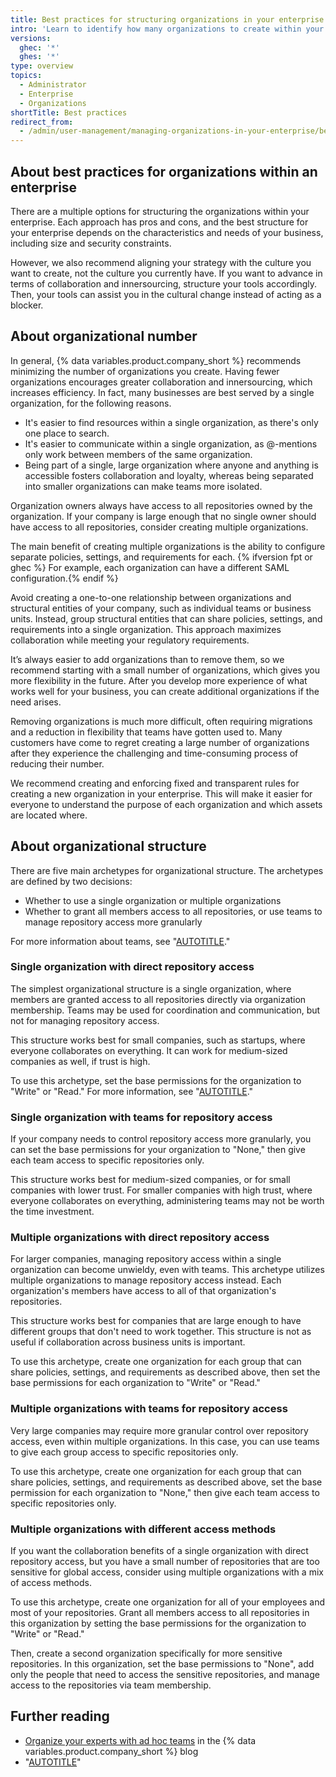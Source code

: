 ```yaml
---
title: Best practices for structuring organizations in your enterprise
intro: 'Learn to identify how many organizations to create within your enterprise, and how you should structure them.'
versions:
  ghec: '*'
  ghes: '*'
type: overview
topics:
  - Administrator
  - Enterprise
  - Organizations
shortTitle: Best practices
redirect_from: 
  - /admin/user-management/managing-organizations-in-your-enterprise/best-practices-for-structuring-organizations-in-your-enterprise
---
```


## About best practices for organizations within an enterprise

There are a multiple options for structuring the organizations within your enterprise. Each approach has pros and cons, and the best structure for your enterprise depends on the characteristics and needs of your business, including size and security constraints.

However, we also recommend aligning your strategy with the culture you want to create, not the culture you currently have. If you want to advance in terms of collaboration and innersourcing, structure your tools accordingly. Then, your tools can assist you in the cultural change instead of acting as a blocker.

## About organizational number

In general, {% data variables.product.company_short %} recommends minimizing the number of organizations you create. Having fewer organizations encourages greater collaboration and innersourcing, which increases efficiency. In fact, many businesses are best served by a single organization, for the following reasons.

- It's easier to find resources within a single organization, as there's only one place to search.
- It's easier to communicate within a single organization, as @-mentions only work between members of the same organization.
- Being part of a single, large organization where anyone and anything is accessible fosters collaboration and loyalty, whereas being separated into smaller organizations can make teams more isolated.

Organization owners always have access to all repositories owned by the organization. If your company is large enough that no single owner should have access to all repositories, consider creating multiple organizations.

The main benefit of creating multiple organizations is the ability to configure separate policies, settings, and requirements for each. {% ifversion fpt or ghec %} For example, each organization can have a different SAML configuration.{% endif %}

Avoid creating a one-to-one relationship between organizations and structural entities of your company, such as individual teams or business units. Instead, group structural entities that can share policies, settings, and requirements into a single organization. This approach maximizes collaboration while meeting your regulatory requirements.

It’s always easier to add organizations than to remove them, so we recommend starting with a small number of organizations, which gives you more flexibility in the future. After you develop more experience of what works well for your business, you can create additional organizations if the need arises.

Removing organizations is much more difficult, often requiring migrations and a reduction in flexibility that teams have gotten used to. Many customers have come to regret creating a large number of organizations after they experience the challenging and time-consuming process of reducing their number.

We recommend creating and enforcing fixed and transparent rules for creating a new organization in your enterprise. This will make it easier for everyone to understand the purpose of each organization and which assets are located where.

## About organizational structure

There are five main archetypes for organizational structure. The archetypes are defined by two decisions:

- Whether to use a single organization or multiple organizations
- Whether to grant all members access to all repositories, or use teams to manage repository access more granularly

For more information about teams, see "[AUTOTITLE](/organizations/organizing-members-into-teams/about-teams)."

### Single organization with direct repository access

The simplest organizational structure is a single organization, where members are granted access to all repositories directly via organization membership. Teams may be used for coordination and communication, but not for managing repository access.

This structure works best for small companies, such as startups, where everyone collaborates on everything. It can work for medium-sized companies as well, if trust is high.

To use this archetype, set the base permissions for the organization to "Write" or "Read." For more information, see "[AUTOTITLE](/organizations/managing-user-access-to-your-organizations-repositories/managing-repository-roles/setting-base-permissions-for-an-organization)."

### Single organization with teams for repository access

If your company needs to control repository access more granularly, you can set the base permissions for your organization to "None," then give each team access to specific repositories only.

This structure works best for medium-sized companies, or for small companies with lower trust. For smaller companies with high trust, where everyone collaborates on everything, administering teams may not be worth the time investment.

### Multiple organizations with direct repository access

For larger companies, managing repository access within a single organization can become unwieldy, even with teams. This archetype utilizes multiple organizations to manage repository access instead. Each organization's members have access to all of that organization's repositories.

This structure works best for companies that are large enough to have different groups that don't need to work together. This structure is not as useful if collaboration across business units is important.

To use this archetype, create one organization for each group that can share policies, settings, and requirements as described above, then set the base permissions for each organization to "Write" or "Read."

### Multiple organizations with teams for repository access

Very large companies may require more granular control over repository access, even within multiple organizations. In this case, you can use teams to give each group access to specific repositories only.

To use this archetype, create one organization for each group that can share policies, settings, and requirements as described above, set the base permission for each organization to "None," then give each team access to specific repositories only.

### Multiple organizations with different access methods

If you want the collaboration benefits of a single organization with direct repository access, but you have a small number of repositories that are too sensitive for global access, consider using multiple organizations with a mix of access methods.

To use this archetype, create one organization for all of your employees and most of your repositories. Grant all members access to all repositories in this organization by setting the base permissions for the organization to "Write" or "Read."

Then, create a second organization specifically for more sensitive repositories. In this organization, set the base permissions to "None", add only the people that need to access the sensitive repositories, and manage access to the repositories via team membership.

## Further reading

- [Organize your experts with ad hoc teams](https://github.blog/2017-02-15-organize-your-experts-with-ad-hoc-teams/) in the {% data variables.product.company_short %} blog
- "[AUTOTITLE](/organizations/collaborating-with-groups-in-organizations/best-practices-for-organizations)"
